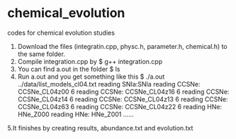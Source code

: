 # chemical_evolution
codes for chemical evolution studies

1. Download the files (integratin.cpp, physc.h, parameter.h, chemical.h) to the same folder.
2. Compile integration.cpp by
   $ g++ integration.cpp
3. You can find a.out in the folder
   $ ls
4. Run a.out and you get something like this
   $ ./a.out
   ../data/list_models_cl04.txt
reading SNIa:SNIa
reading CCSNe: CCSNe_CL04z00
6
reading CCSNe: CCSNe_CL04z16
6
reading CCSNe: CCSNe_CL04z14
6
reading CCSNe: CCSNe_CL04z13
6
reading CCSNe: CCSNe_CL04z63
6
reading CCSNe: CCSNe_CL04z22
6
reading HNe: HNe_Z000
reading HNe: HNe_Z001
......

5.It finishes by creating results, abundance.txt and evolution.txt
   
